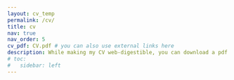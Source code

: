 ```yaml
---
layout: cv_temp
permalink: /cv/
title: cv
nav: true
nav_order: 5
cv_pdf: CV.pdf # you can also use external links here
description: While making my CV web-digestible, you can download a pdf version there &rarr;
# toc:
#   sidebar: left
---
```

